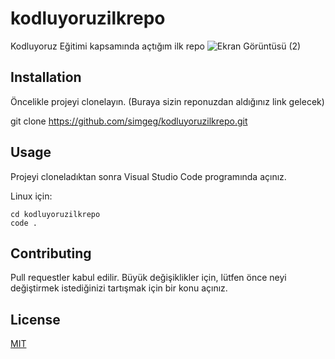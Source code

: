 # kodluyoruzilkrepo
Kodluyoruz Eğitimi kapsamında açtığım ilk repo
![Ekran Görüntüsü (2)](https://user-images.githubusercontent.com/116508852/200179911-5237ff19-dbcd-494a-ac42-e9e1e3ef87fb.png)

## Installation

Öncelikle projeyi clonelayın. (Buraya sizin reponuzdan aldığınız link gelecek)

git clone https://github.com/simgeg/kodluyoruzilkrepo.git

## Usage

Projeyi cloneladıktan sonra Visual Studio Code programında açınız.

Linux için:
```linux
cd kodluyoruzilkrepo
code .
```
## Contributing
Pull requestler kabul edilir. Büyük değişiklikler için, lütfen önce neyi değiştirmek istediğinizi tartışmak için bir konu açınız.


## License
[MIT](https://choosealicense.com/licenses/mit/)
